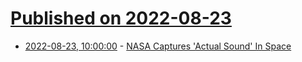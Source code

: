 # [Published on 2022-08-23](index.md)

* [2022-08-23, 10:00:00](https://science.slashdot.org/story/22/08/22/2223238/nasa-captures-actual-sound-in-space?utm_source=rss1.0mainlinkanon&utm_medium=feed) - [NASA Captures 'Actual Sound' In Space](https://science.slashdot.org/story/22/08/22/2223238/nasa-captures-actual-sound-in-space?utm_source=rss1.0mainlinkanon&utm_medium=feed)
